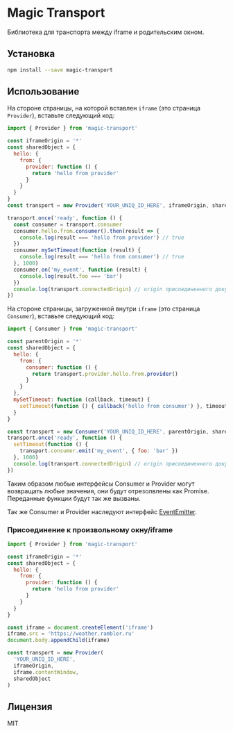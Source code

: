 # Magic Transport

Библиотека для транспорта между iframe и родительским окном.

## Установка

```sh
npm install --save magic-transport
```

## Использование

На стороне страницы, на которой вставлен `iframe` (это страница `Provider`), вставьте следующий код:

```js
import { Provider } from 'magic-transport'

const iframeOrigin = '*'
const sharedObject = {
  hello: {
    from: {
      provider: function () {
        return 'hello from provider'
      }
    }
  }
}
const transport = new Provider('YOUR_UNIQ_ID_HERE', iframeOrigin, sharedObject)

transport.once('ready', function () {
  const consumer = transport.consumer
  consumer.hello.from.consumer().then(result => {
    console.log(result === 'hello from provider') // true
  })
  consumer.mySetTimeout(function (result) {
    console.log(result === 'hello from consumer') // true
  }, 1000)
  consumer.on('my_event', function (result) {
    console.log(result.foo === 'bar')
  })
  console.log(transport.connectedOrigin) // origin присоединенного документа
})
```

На стороне страницы, загруженной внутри `iframe` (это страница `Consumer`), вставьте следующий код:

```js
import { Consumer } from 'magic-transport'

const parentOrigin = '*'
const sharedObject = {
  hello: {
    from: {
      consumer: function () {
        return transport.provider.hello.from.provider()
      }
    }
  },
  mySetTimeout: function (callback, timeout) {
    setTimeout(function () { callback('hello from consumer') }, timeout)
  }
}

const transport = new Consumer('YOUR_UNIQ_ID_HERE', parentOrigin, sharedObject)
transport.once('ready', function () {
  setTimeout(function () {
    transport.consumer.emit('my_event', { foo: 'bar' })
  }, 1000)
  console.log(transport.connectedOrigin) // origin присоединенного документа
})
```

Таким образом любые интерфейсы Consumer и Provider могут возвращать любые значения, они будут отрезолвлены как Promise. Переданные функции будут так же вызваны.

Так же Consumer и Provider наследуют интерфейс [EventEmitter](https://nodejs.org/api/events.html#events_class_eventemitter).

### Присоединение к произвольному окну/iframe

```js
import { Provider } from 'magic-transport'

const iframeOrigin = '*'
const sharedObject = {
  hello: {
    from: {
      provider: function () {
        return 'hello from provider'
      }
    }
  }
}

const iframe = document.createElement('iframe')
iframe.src = 'https://weather.rambler.ru'
document.body.appendChild(iframe)

const transport = new Provider(
  'YOUR_UNIQ_ID_HERE', 
  iframeOrigin, 
  iframe.contentWindow, 
  sharedObject
)
```

## Лицензия

MIT
